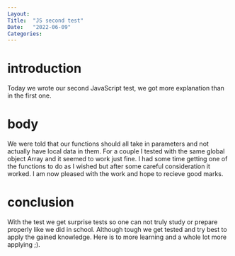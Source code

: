 ```yaml
---
Layout:
Title:  "JS second test"
Date:   "2022-06-09"
Categories:
---
```

# introduction
Today we wrote our second JavaScript test, we got more explanation than in the first one.

# body
We were told that our functions should all take in parameters and not actually have local data in them.
For a couple I tested with the same global object Array and it seemed to work just fine. I had some time getting 
one of the functions to do as I wished but after some careful consideration it worked. I am now pleased with 
the work and hope to recieve good marks. 

# conclusion
With the test we get surprise tests so one can not truly study or prepare properly like we did in school.
Although tough we get tested and try best to apply the gained knowledge. Here is to more learning and a whole 
lot more applying ;).
